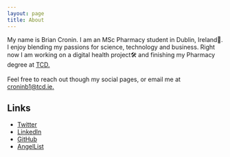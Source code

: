 ```yaml
---
layout: page
title: About
---
```


My name is Brian Cronin. I am an MSc Pharmacy student in Dublin, Ireland&#128300;.
I enjoy blending my passions for science, technology and business. Right now I am working
on a digital health project&#128736; and finishing my Pharmacy degree at <a href="https://pharmacy.tcd.ie/">TCD.</a> <br><br>
Feel free to reach out though my social pages, or email me at [croninb1@tcd.ie.](mailto:croninb1@tcd.ie?subject=Hello)


## Links

- [Twitter](https://twitter.com/Briancron_in)
- [LinkedIn](https://www.linkedin.com/in/brian-cronin-ie/)
- [GitHub](https://github.com/brian97C)
- [AngelList](https://angel.co/u/brian-cronin-ie)
